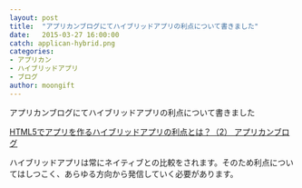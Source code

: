 ```yaml
---
layout: post
title:  "アプリカンブログにてハイブリッドアプリの利点について書きました"
date:   2015-03-27 16:00:00
catch: applican-hybrid.png
categories:
- アプリカン
- ハイブリッドアプリ
- ブログ
author: moongift
---
```


アプリカンブログにてハイブリッドアプリの利点について書きました

[HTML5でアプリを作るハイブリッドアプリの利点とは？（2） アプリカンブログ](http://tech-blog.applican.com/entry/2015/03/25/120830)

ハイブリッドアプリは常にネイティブとの比較をされます。そのため利点についてはしつこく、あらゆる方向から発信していく必要があります。

